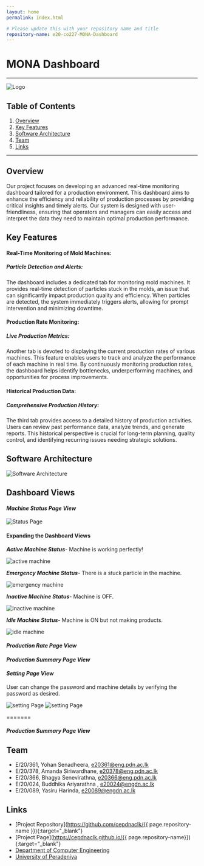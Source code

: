 ```yaml
---
layout: home
permalink: index.html

# Please update this with your repository name and title
repository-name: e20-co227-MONA-Dashboard
---
```


[comment]: # "This is the standard layout for the project, but you can clean this and use your own template"

# **MONA Dashboard**

---

<!--
This is a sample image, to show how to add images to your page. To learn more options, please refer [this](https://projects.ce.pdn.ac.lk/docs/faq/how-to-add-an-image/)
 -->

![Logo](./images/logo.png)

## Table of Contents

1. [Overview](#Overview)
2. [Key Features](#Key-Features)
3. [Software Architecture](#Software-Architecture)
4. [Team](#Team)
5. [Links](#links)


---


## **Overview**

Our project focuses on developing an advanced real-time monitoring dashboard tailored for a production environment. This dashboard aims to enhance the efficiency and reliability of production processes by providing critical insights and timely alerts. Our system is designed with user-friendliness, ensuring that operators and managers can easily access and interpret the data they need to maintain optimal production performance.

## **Key Features**

#### Real-Time Monitoring of Mold Machines:
##### ***Particle Detection and Alerts:***
The dashboard includes a dedicated tab for monitoring mold machines. It provides real-time detection of particles stuck in the molds, an issue that can significantly impact production quality and efficiency. When particles are detected, the system immediately triggers alerts, allowing for prompt intervention and minimizing downtime.

#### Production Rate Monitoring:
##### ***Live Production Metrics:***
Another tab is devoted to displaying the current production rates of various machines. This feature enables users to track and analyze the performance of each machine in real time. By continuously monitoring production rates, the dashboard helps identify bottlenecks, underperforming machines, and opportunities for process improvements.

#### Historical Production Data:
##### ***Comprehensive Production History:***
The third tab provides access to a detailed history of production activities. Users can review past performance data, analyze trends, and generate reports. This historical perspective is crucial for long-term planning, quality control, and identifying recurring issues needing strategic solutions.

## **Software Architecture**
![Software Architecture](./images/softwareArch.png)

## **Dashboard Views**

#### ***Machine Status Page View***
![Status Page](./images/status/statuspage.jpg)

#### **Expanding the Dashboard Views**

***Active Machine Status***-
Machine is working perfectly!

![active machine](./images/status/greenMachine.jpg)

***Emergency Machine Status***-
There is a stuck particle in the machine.

![emergency machine](./images/status/redmachine.jpg)

***Inactive Machine Status***-
Machine is OFF.

![inactive machine](./images/status/ashMachine.jpg)

***Idle Machine Status***-
Machine is ON but not making products.

![idle machine](./images/status/bluemachine.jpg)




#### ***Production Rate Page View***

#### ***Production Summary Page View***

#### ***Setting Page View***

User can change the password and machine details by verifying the password as desired.

![setting Page](./images/setting/machine.png)
![setting Page](./images/setting/password.png)


=======

#### ***Production Summary Page View***



## **Team**

- E/20/361, Yohan Senadheera, [e20361@eng.pdn.ac.lk](mailto:e20361@eng.pdn.ac.lk)
- E/20/378, Amanda Siriwardhane, [e20378@eng.pdn.ac.lk](mailto:e20378@eng.pdn.ac.lk)
- E/20/366, Bhagya Senevirathna, [e20366@eng.pdn.ac.lk](mailto:e20366@eng.pdn.ac.lk)
- E/20/024, Buddhika Ariyarathna , [e20024@engdn.ac.lk](mailto:e20024@eng.pdn.ac.lk)
- E/20/089, Yasiru Harinda, [e20089@engdn.ac.lk](mailto:e20089@eng.pdn.ac.lk)

## **Links**
- [Project Repository](https://github.com/cepdnaclk/{{ page.repository-name }}){:target="\_blank"}
- [Project Page](https://cepdnaclk.github.io/{{ page.repository-name}}){:target="\_blank"}
- [Department of Computer Engineering](http://www.ce.pdn.ac.lk/)
- [University of Peradeniya](https://eng.pdn.ac.lk/)





[//]: # "Please refer this to learn more about Markdown syntax"
[//]: # "https://github.com/adam-p/markdown-here/wiki/Markdown-Cheatsheet"
